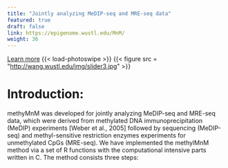 ```yaml
---
title: "Jointly analyzing MeDIP-seq and MRE-seq data"
featured: true
draft: false
link: https://epigenome.wustl.edu/MnM/
weight: 36
---
```


[Learn more](https://epigenome.wustl.edu/MnM/)
{{< load-photoswipe >}}
{{< figure src = "http://wang.wustl.edu/img/slider3.jpg" >}}

# Introduction:  

methyMnM was developed for jointly analyzing MeDIP-seq and MRE-seq data, which were derived from methylated DNA immunoprecipitation (MeDIP) experiments [Weber et al., 2005] followed by sequencing (MeDIP-seq) and methyl-sensitive restriction enzymes experiments for unmethylated CpGs (MRE-seq). We have implemented the methylMnM method via a set of R functions with the computational intensive parts written in C. The method consists three steps:



